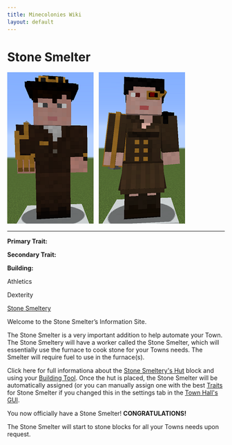 ```yaml
---
title: Minecolonies Wiki
layout: default
---
```

# Stone Smelter

<div class="infobox box text-center">
<img src="../../assets/images/workers/stonesmelter_m.png" alt="Stone Smelter Male" />&nbsp;&nbsp;&nbsp;<img src="../../assets/images/workers/stonesmelter_f.png" alt="Stone Smelter Female" />
<hr />
  <div class="row section-text text-left">
    <div class="col">
      <p><strong>Primary Trait:</strong></p>
      <p><strong>Secondary Trait:</strong></p>
      <p><strong>Building:</strong></p>
    </div>
    <div class="col">
      <p class="traitp">Athletics</p>
      <p class="traits">Dexterity</p>
      <p><a href="../buildings/stonesmeltery">Stone Smeltery</a></p>
    </div>
  </div>
</div>

Welcome to the Stone Smelter’s Information Site.

The Stone Smelter is a very important addition to help automate your Town. The Stone Smeltery will have a worker called the Stone Smelter, which will essentially use the furnace to cook stone for your Towns needs. The Smelter will require fuel to use in the furnace(s).

Click here for full informationa about the [Stone Smeltery's Hut](../buildings/stonesmeltery) block and using your [Building Tool](../items/buildingtool). Once the hut is placed, the Stone Smelter will be automatically assigned (or you can manually assign one with the best  [Traits](../systems/workerinfo) for Stone Smelter if you changed this in the settings tab in the [Town Hall's GUI](../../source/buildings/townhall).

You now officially have a Stone Smelter! **CONGRATULATIONS!**

The Stone Smelter will start to stone blocks for all your Towns needs upon request.

